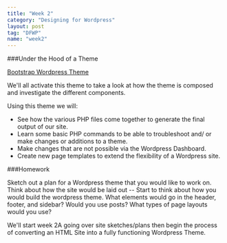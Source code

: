 ```yaml
---
title: "Week 2"
category: "Designing for Wordpress"
layout: post
tag: "DFWP"
name: "week2"
---
```

###Under the Hood of a Theme

[Bootstrap Wordpress Theme](http://320press.com/wpbs/)

We'll all activate this theme to take a look at how the theme is composed and investigate the different components. 

Using this theme we will:

* See how the various PHP files come together to generate the final output of our site. 
* Learn some basic PHP commands to be able to troubleshoot and/ or make changes or additions to a theme.
* Make changes that are not possible via the Wordpress Dashboard.
* Create new page templates to extend the flexibility of a Wordpress site.

###Homework

Sketch out a plan for a Wordpress theme that you would like to work on. Think about how the site would be laid out -- Start to think about how you would build the wordpress theme. What elements would go in the header, footer, and sidebar? Would you use posts? What types of page layouts would you use? 

We'll start week 2A going over site sketches/plans then begin the process of converting an HTML Site into a fully functioning Wordpress Theme. 